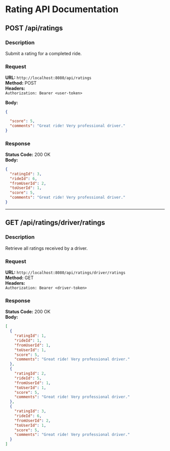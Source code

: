 # Rating API Documentation

## POST /api/ratings

### Description
Submit a rating for a completed ride.

### Request
**URL:** `http://localhost:8080/api/ratings`  
**Method:** POST  
**Headers:**  
`Authorization: Bearer <user-token>`  

**Body:**
```json
{

  "score": 5,
  "comments": "Great ride! Very professional driver."
}

```

### Response
**Status Code:** 200 OK  
**Body:**
```json
{
  "ratingId": 3,
  "rideId": 6,
  "fromUserId": 2,
  "toUserId": 1,
  "score": 5,
  "comments": "Great ride! Very professional driver."
}
```

---

## GET /api/ratings/driver/ratings

### Description
Retrieve all ratings received by a driver.

### Request
**URL:** `http://localhost:8080/api/ratings/driver/ratings`  
**Method:** GET  
**Headers:**  
`Authorization: Bearer <driver-token>`  

### Response
**Status Code:** 200 OK  
**Body:**
```json
[
  {
    "ratingId": 1,
    "rideId": 1,
    "fromUserId": 1,
    "toUserId": 1,
    "score": 5,
    "comments": "Great ride! Very professional driver."
  },
  {
    "ratingId": 2,
    "rideId": 5,
    "fromUserId": 1,
    "toUserId": 1,
    "score": 5,
    "comments": "Great ride! Very professional driver."
  },
  {
    "ratingId": 3,
    "rideId": 6,
    "fromUserId": 2,
    "toUserId": 1,
    "score": 5,
    "comments": "Great ride! Very professional driver."
  }
]

```